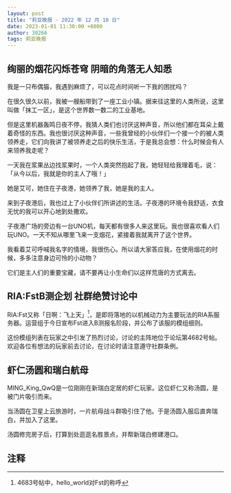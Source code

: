 ```yaml
---
layout: post
title: "莉亚晚报 - 2022 年 12 月 10 日"
date: 2023-01-01 11:30:00 +0800
author: 30266
tags: 莉亚晚报
---
```


## 绚丽的烟花闪烁苍穹 阴暗的角落无人知悉
我是一只布偶猫，我遇到麻烦了，可以花点时间听一下我的困扰吗？

在很久很久以前，我被一艘船带到了一座工业小镇。据来往这里的人类所说，这里叫做「抹工一区」，是这个世界数一数二的工业基地。

但是这里机器轰鸣日夜不停，我猜人类们也讨厌这种声音，所以他们都在耳朵上戴着奇怪的东西。我也很讨厌这种声音，一些我曾经的小伙伴们一个接一个的被人类领养走，它们向我讲了被领养走之后的快乐生活，于是我总会想：什么时候会有人来领养我走呢？

一天我在浆果丛边找浆果时，一个人类突然抱起了我，她轻轻给我理着毛，说：「从今以后，我就是你的主人了哦！」

她是艾可，她住在子夜港，她领养了我，她是我的主人。

来到子夜港后，我也过上了小伙伴们所讲述的生活。子夜港的环境令我舒适，衣食无忧的我可以开心地到处撒欢。

子夜港广场的旁边有一台UNO机，每天都有很多人来这里玩。我也很喜欢看人们玩UNO。一天不知从哪里飞来一支烟花，紧接着我就离开了这个世界。

我看着艾可呼喊我名字的情境，我很伤心。所以请大家答应我，在使用烟花的时候，多多注意身边可怜的小动物？

它们是主人们的重要宝藏，请不要再让小生命们以这样荒唐的方式离去。

## RIA:FstB测企划 社群绝赞讨论中
RIA:Fst又称「日啊：飞上天」[^1]，是即将落地的以机械动力为主要玩法的RIA系服务器。运营组于今日宣布Fst进入B测报名阶段，并公布了该服的模组细则。

这份模组列表在玩家之中引发了热烈讨论，讨论的主阵地位于论坛第4682号帖。欢迎各位有想法的玩家前去讨论，在讨论时请注意遵守社群条例。

## 虾仁汤圆和瑞白航母
MING_King_QwQ是一位刚刚在新瑞白定居的虾仁玩家。这位虾仁又称汤圆，是被门片吸引而来。

当汤圆在卫星上云旅游时，一片航母战斗群吸引住了他。于是汤圆入服后直奔瑞白，并加入了这里。

汤圆修完房子后，打算到处逛逛名胜景点，并帮新瑞白修建港口。

## 注释
[^1]: 4683号帖中，hello_world对Fst的称呼
